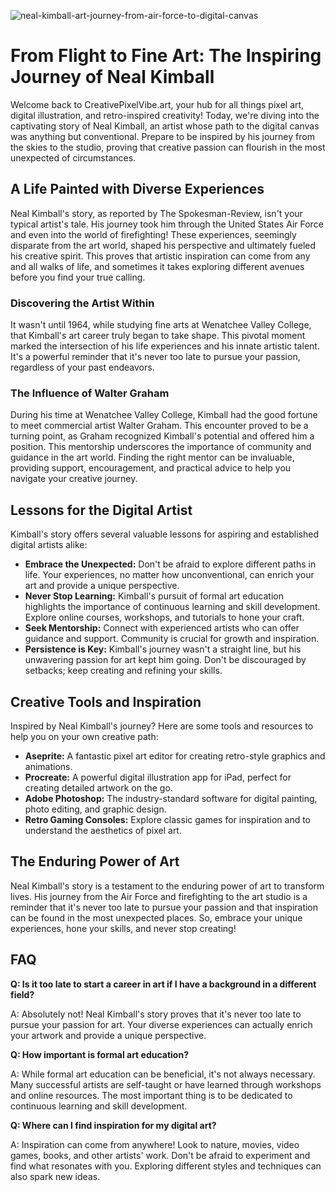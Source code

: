 ![neal-kimball-art-journey-from-air-force-to-digital-canvas](https://images.pexels.com/photos/31718987/pexels-photo-31718987.jpeg?auto=compress&cs=tinysrgb&fit=crop&h=627&w=1200)

# From Flight to Fine Art: The Inspiring Journey of Neal Kimball

Welcome back to CreativePixelVibe.art, your hub for all things pixel art, digital illustration, and retro-inspired creativity! Today, we're diving into the captivating story of Neal Kimball, an artist whose path to the digital canvas was anything but conventional. Prepare to be inspired by his journey from the skies to the studio, proving that creative passion can flourish in the most unexpected of circumstances.

## A Life Painted with Diverse Experiences

Neal Kimball's story, as reported by The Spokesman-Review, isn't your typical artist's tale. His journey took him through the United States Air Force and even into the world of firefighting! These experiences, seemingly disparate from the art world, shaped his perspective and ultimately fueled his creative spirit. This proves that artistic inspiration can come from any and all walks of life, and sometimes it takes exploring different avenues before you find your true calling.

### Discovering the Artist Within

It wasn't until 1964, while studying fine arts at Wenatchee Valley College, that Kimball's art career truly began to take shape. This pivotal moment marked the intersection of his life experiences and his innate artistic talent. It's a powerful reminder that it's never too late to pursue your passion, regardless of your past endeavors.

### The Influence of Walter Graham

During his time at Wenatchee Valley College, Kimball had the good fortune to meet commercial artist Walter Graham. This encounter proved to be a turning point, as Graham recognized Kimball's potential and offered him a position. This mentorship underscores the importance of community and guidance in the art world. Finding the right mentor can be invaluable, providing support, encouragement, and practical advice to help you navigate your creative journey.

## Lessons for the Digital Artist

Kimball's story offers several valuable lessons for aspiring and established digital artists alike:

*   **Embrace the Unexpected:** Don't be afraid to explore different paths in life. Your experiences, no matter how unconventional, can enrich your art and provide a unique perspective.
*   **Never Stop Learning:** Kimball's pursuit of formal art education highlights the importance of continuous learning and skill development. Explore online courses, workshops, and tutorials to hone your craft.
*   **Seek Mentorship:** Connect with experienced artists who can offer guidance and support. Community is crucial for growth and inspiration.
*   **Persistence is Key:** Kimball's journey wasn't a straight line, but his unwavering passion for art kept him going. Don't be discouraged by setbacks; keep creating and refining your skills.

## Creative Tools and Inspiration

Inspired by Neal Kimball's journey? Here are some tools and resources to help you on your own creative path:

*   **Aseprite:** A fantastic pixel art editor for creating retro-style graphics and animations.
*   **Procreate:** A powerful digital illustration app for iPad, perfect for creating detailed artwork on the go.
*   **Adobe Photoshop:** The industry-standard software for digital painting, photo editing, and graphic design.
*   **Retro Gaming Consoles:** Explore classic games for inspiration and to understand the aesthetics of pixel art.

## The Enduring Power of Art

Neal Kimball's story is a testament to the enduring power of art to transform lives. His journey from the Air Force and firefighting to the art studio is a reminder that it's never too late to pursue your passion and that inspiration can be found in the most unexpected places. So, embrace your unique experiences, hone your skills, and never stop creating!

## FAQ

**Q: Is it too late to start a career in art if I have a background in a different field?**

A: Absolutely not! Neal Kimball's story proves that it's never too late to pursue your passion for art. Your diverse experiences can actually enrich your artwork and provide a unique perspective.

**Q: How important is formal art education?**

A: While formal art education can be beneficial, it's not always necessary. Many successful artists are self-taught or have learned through workshops and online resources. The most important thing is to be dedicated to continuous learning and skill development.

**Q: Where can I find inspiration for my digital art?**

A: Inspiration can come from anywhere! Look to nature, movies, video games, books, and other artists' work. Don't be afraid to experiment and find what resonates with you. Exploring different styles and techniques can also spark new ideas.
